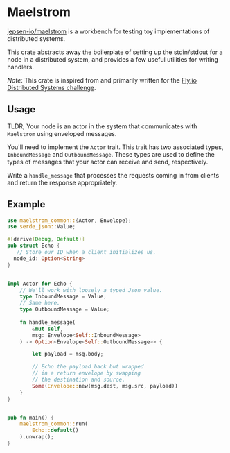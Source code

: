 # Maelstrom

[jepsen-io/maelstrom](https://github.com/jepsen-io/maelstrom) is a workbench for testing toy implementations of distributed systems.

This crate abstracts away the boilerplate of setting up the stdin/stdout for a node in a distributed system, and provides a few useful utilities for writing handlers.

*Note*: This crate is inspired from and primarily written for the [Fly.io Distributed Systems challenge](https://fly.io/dist-sys/).



## Usage

TLDR; Your node is an actor in the system that communicates with `Maelstrom` using enveloped messages.

You'll need to implement the `Actor` trait. This trait has two associated types, `InboundMessage` and `OutboundMessage`. These types are used to define the types of messages that your actor can receive and send, respectively. 

Write a `handle_message` that processes the requests coming in from clients and return the response appropriately.


## Example

```rust
use maelstrom_common::{Actor, Envelope};
use serde_json::Value;

#[derive(Debug, Default)]
pub struct Echo {
   // Store our ID when a client initializes us.
  node_id: Option<String>
}


impl Actor for Echo {
    // We'll work with loosely a typed Json value.
    type InboundMessage = Value;
    // Same here.
    type OutboundMessage = Value;
   
    fn handle_message(
        &mut self, 
        msg: Envelope<Self::InboundMessage>
    ) -> Option<Envelope<Self::OutboundMessage>> {

        let payload = msg.body;

        // Echo the payload back but wrapped
        // in a return envelope by swapping 
        // the destination and source.
        Some(Envelope::new(msg.dest, msg.src, payload))
    }
}


pub fn main() {
    maelstrom_common::run(
        Echo::default()
    ).unwrap();
}
```